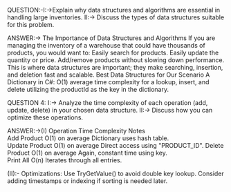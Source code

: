 QUESTION:-I:->Explain why data structures and algorithms are essential in handling large inventories.
          II:->	Discuss the types of data structures suitable for this problem.


ANSWER:->
The Importance of Data Structures and Algorithms
If you are managing the inventory of a warehouse that could have thousands of products, you would want to:
Easily search for products.
Easily update the quantity or price.
Add/remove products without slowing down performance.
This is where data structures are important; they make searching, insertion, and deletion fast and scalable.
Best Data Structures for Our Scenario
A Dictionary in C#: O(1) average time complexity for a lookup, insert, and delete utilizing the productId as the key in the dictionary.

QUESTION 4:
I:->	Analyze the time complexity of each operation (add, update, delete) in your chosen data structure.
II:->	Discuss how you can optimize these operations.

ANSWER:->(I)
 Operation       Time Complexity   Notes                            
 Add Product     O(1) on average   Dictionary uses hash table.      
 Update Product  O(1) on average   Direct access using "PRODUCT_ID". 
 Delete Product  O(1) on average   Again, constant time using key.  
 Print All       O(n)              Iterates through all entries.    


(II):-
Optimizations:
Use TryGetValue() to avoid double key lookup.
Consider adding timestamps or indexing if sorting is needed later.

